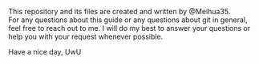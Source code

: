 This repository and its files are created and written by @Meihua35.   
For any questions about this guide or any questions about git in general, feel free to reach out to me. I will do my best to answer your questions or help you with your request whenever possible.

Have a nice day,
UwU
